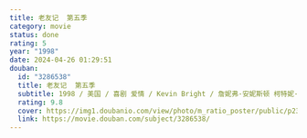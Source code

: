 ```yaml
---
title: 老友记  第五季
category: movie
status: done
rating: 5
year: "1998"
date: 2024-04-26 01:29:51
douban:
  id: "3286538"
  title: 老友记  第五季
  subtitle: 1998 / 美国 / 喜剧 爱情 / Kevin Bright / 詹妮弗·安妮斯顿 柯特妮·考克斯
  rating: 9.8
  cover: https://img1.doubanio.com/view/photo/m_ratio_poster/public/p2330977709.jpg
  link: https://movie.douban.com/subject/3286538/
---
```


